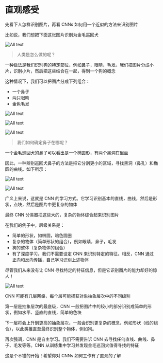 # 直观感受

先看下人怎样识别图片，再看 CNNs 如何用一个近似的方法来识别图片

比如说，我们想把下面这张图片识别为金毛巡回犬

![All text](http://ww1.sinaimg.cn/large/dc05ba18ly1fntt4wawezj20lv0gd19e.jpg)

>人类是怎么做的呢？

一种做法是我们识别狗的特定部位，例如鼻子，眼睛，毛发。我们把图片分成小片，识别小片，然后把这些结合在一起，得到一个狗的概念

这种情况下，我们可以把图片分成下列组合：

* 一个鼻子
* 两只眼睛
* 金色毛发

![All text](http://ww1.sinaimg.cn/large/dc05ba18ly1fntt5qb1uqj206b069wfa.jpg)

![All text](http://ww1.sinaimg.cn/large/dc05ba18ly1fntt5qjg8lj2064063myn.jpg)

![All text](http://ww1.sinaimg.cn/large/dc05ba18ly1fntt5qls72j2065073gn1.jpg)

>我们如何确定鼻子在哪呢？

一个金毛巡回犬的鼻子可以看出是一个椭圆形，有两个黑洞在里面

因此，一种辨别巡回犬鼻子的方法是把它分割更小的区域，寻找黑洞（鼻孔）和椭圆的曲线。如下所示：

![All text](http://ww1.sinaimg.cn/large/dc05ba18ly1fntt7shhqtj206f031gm1.jpg)

![All text](http://ww1.sinaimg.cn/large/dc05ba18ly1fntt7shy3pj205m03wt8t.jpg)

广义上来说，这就是 CNN 的学习方式。它学习识别基本的直线，曲线，然后是形状，点块，然后是图片中更复杂的物体

最终 CNN 分类器把这些大的，复杂的物体综合起来识别图片

在我们的例子中，层级关系是：

* 简单的形状，如椭圆，暗色圆圈
* 复杂的物体（简单形状的组合），例如眼睛，鼻子，毛发
* 狗的整体（复杂物体的组合）
* 有了深度学习，我们不需要设定 CNN 来识别特定的特征。相反，CNN 通过正向和反向传播，自己学习识别上述物体

尽管我们从来没有让 CNN 寻找特定的特征信息，但是它识别图片的能力却好的惊人！

![All text](http://ww1.sinaimg.cn/large/dc05ba18ly1fntt8rxki5j20lg0gggre.jpg)

CNN 可能有几层网络，每个层可能捕获对象抽象层次中的不同级别

第一层是抽象层次的最底级，CNN 一般把图片中的较小的部分识别成简单的形状，例如水平、竖直的直线，简单的色块

下一层将会上升到更高的抽象层次，一般会识别更复杂的概念，例如形状（线的组合），以此类推直至最终识别整个物体，例如狗。

再次强调，CNN 是自主学习。我们不需要告诉 CNN 去寻找任何直线、曲线、鼻子、毛发等等。CNN 从训练集中学习并发现金毛巡回犬值得寻找的特征

这是个不错的开始！希望你对 CNNs 如何工作有了直观的了解
